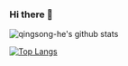 ### Hi there 👋

![qingsong-he's github stats](https://github-readme-stats.vercel.app/api?username=qingsong-he&show_icons=true&count_private=true)

[![Top Langs](https://github-readme-stats.vercel.app/api/top-langs/?username=qingsong-he&count_private=true)](https://github.com/anuraghazra/github-readme-stats)

<!--
**qingsong-he/qingsong-he** is a ✨ _special_ ✨ repository because its `README.md` (this file) appears on your GitHub profile.

Here are some ideas to get you started:

- 🔭 I’m currently working on ...
- 🌱 I’m currently learning ...
- 👯 I’m looking to collaborate on ...
- 🤔 I’m looking for help with ...
- 💬 Ask me about ...
- 📫 How to reach me: ...
- 😄 Pronouns: ...
- ⚡ Fun fact: ...
-->
